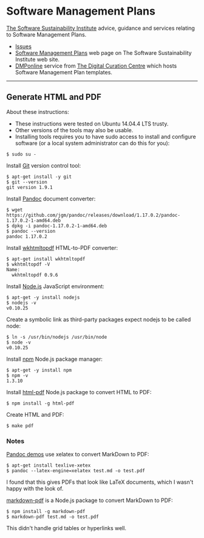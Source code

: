 # Software Management Plans

[The Software Sustainability Institute](http://www.software.ac.uk) advice, guidance and services relating to Software Management Plans.

* [Issues](https://github.com/softwaresaved/software-management-plans/issues)
* [Software Management Plans](http://www.software.ac.uk/software-management-plans) web page on The Software Sustainability Institute web site.
* [DMPonline](https://dmponline.dcc.ac.uk/) service from [The Digital Curation Centre](http://www.dcc.ac.uk) which hosts Software Management Plan templates.

---

## Generate HTML and PDF

About these instructions:

* These instructions were tested on Ubuntu 14.04.4 LTS trusty.
* Other versions of the tools may also be usable.
* Installing tools requires you to have sudo access to install and configure software (or a local system administrator can do this for you):

```
$ sudo su -
```

Install [Git](https://git-scm.com/) version control tool:

```
$ apt-get install -y git
$ git --version
git version 1.9.1
```

Install [Pandoc](http://pandoc.org/) document converter:

```
$ wget https://github.com/jgm/pandoc/releases/download/1.17.0.2/pandoc-1.17.0.2-1-amd64.deb
$ dpkg -i pandoc-1.17.0.2-1-amd64.deb
$ pandoc --version
pandoc 1.17.0.2
```

Install [wkhtmltopdf](http://wkhtmltopdf.org/) HTML-to-PDF converter:

```
$ apt-get install wkhtmltopdf
$ wkhtmltopdf -V
Name:
  wkhtmltopdf 0.9.6
```

Install [Node.js](https://nodejs.org/) JavaScript environment:

```
$ apt-get -y install nodejs
$ nodejs -v
v0.10.25
```

Create a symbolic link as third-party packages expect nodejs to be called node:

```
$ ln -s /usr/bin/nodejs /usr/bin/node
$ node -v
v0.10.25
```

Install [npm](https://www.npmjs.com/) Node.js package manager:

```
$ apt-get -y install npm
$ npm -v
1.3.10
```

Install [html-pdf](https://www.npmjs.com/package/html-pdf) Node.js package to convert HTML to PDF:

```
$ npm install -g html-pdf
```

Create HTML and PDF:

```
$ make pdf
```

### Notes

[Pandoc demos](http://pandoc.org/demos.html) use xelatex to convert MarkDown to PDF:

```
$ apt-get install texlive-xetex
$ pandoc --latex-engine=xelatex test.md -o test.pdf
```

I found that this gives PDFs that look like LaTeX documents, which I wasn't happy with the look of.

[markdown-pdf](https://www.npmjs.com/package/markdown-pdf) is a Node.js package to convert MarkDown to PDF:

```
$ npm install -g markdown-pdf
$ markdown-pdf test.md -o test.pdf
```

This didn't handle grid tables or hyperlinks well.
